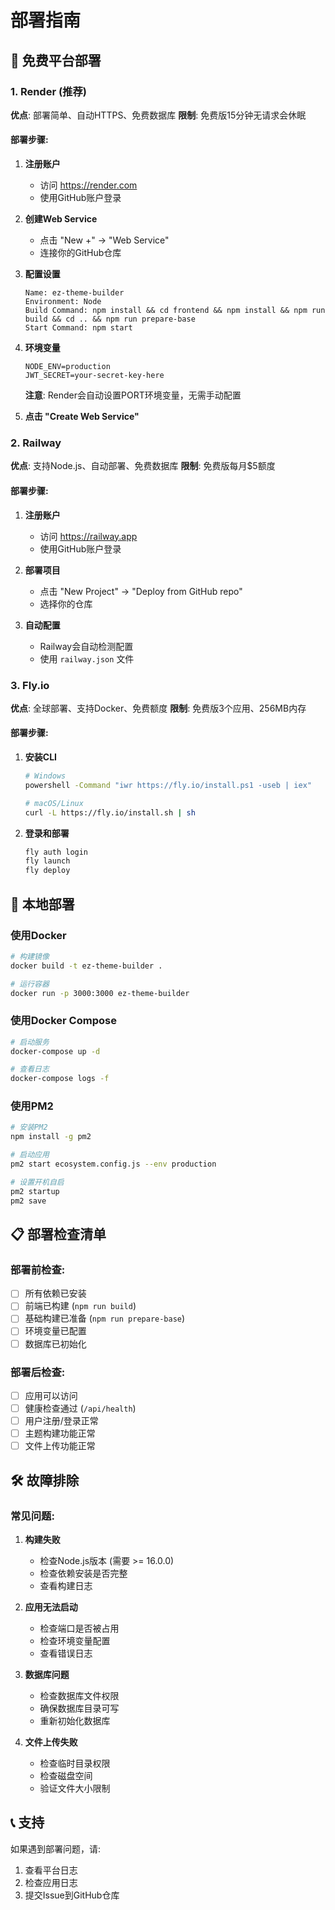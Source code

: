# 部署指南

## 🚀 免费平台部署

### 1. Render (推荐)

**优点**: 部署简单、自动HTTPS、免费数据库
**限制**: 免费版15分钟无请求会休眠

#### 部署步骤:

1. **注册账户**
   - 访问 https://render.com
   - 使用GitHub账户登录

2. **创建Web Service**
   - 点击 "New +" → "Web Service"
   - 连接你的GitHub仓库

3. **配置设置**
   ```
   Name: ez-theme-builder
   Environment: Node
   Build Command: npm install && cd frontend && npm install && npm run build && cd .. && npm run prepare-base
   Start Command: npm start
   ```

4. **环境变量**
   ```
   NODE_ENV=production
   JWT_SECRET=your-secret-key-here
   ```
   
   **注意**: Render会自动设置PORT环境变量，无需手动配置

5. **点击 "Create Web Service"**

### 2. Railway

**优点**: 支持Node.js、自动部署、免费数据库
**限制**: 免费版每月$5额度

#### 部署步骤:

1. **注册账户**
   - 访问 https://railway.app
   - 使用GitHub账户登录

2. **部署项目**
   - 点击 "New Project" → "Deploy from GitHub repo"
   - 选择你的仓库

3. **自动配置**
   - Railway会自动检测配置
   - 使用 `railway.json` 文件

### 3. Fly.io

**优点**: 全球部署、支持Docker、免费额度
**限制**: 免费版3个应用、256MB内存

#### 部署步骤:

1. **安装CLI**
   ```bash
   # Windows
   powershell -Command "iwr https://fly.io/install.ps1 -useb | iex"
   
   # macOS/Linux
   curl -L https://fly.io/install.sh | sh
   ```

2. **登录和部署**
   ```bash
   fly auth login
   fly launch
   fly deploy
   ```

## 🔧 本地部署

### 使用Docker

```bash
# 构建镜像
docker build -t ez-theme-builder .

# 运行容器
docker run -p 3000:3000 ez-theme-builder
```

### 使用Docker Compose

```bash
# 启动服务
docker-compose up -d

# 查看日志
docker-compose logs -f
```

### 使用PM2

```bash
# 安装PM2
npm install -g pm2

# 启动应用
pm2 start ecosystem.config.js --env production

# 设置开机自启
pm2 startup
pm2 save
```

## 📋 部署检查清单

### 部署前检查:
- [ ] 所有依赖已安装
- [ ] 前端已构建 (`npm run build`)
- [ ] 基础构建已准备 (`npm run prepare-base`)
- [ ] 环境变量已配置
- [ ] 数据库已初始化

### 部署后检查:
- [ ] 应用可以访问
- [ ] 健康检查通过 (`/api/health`)
- [ ] 用户注册/登录正常
- [ ] 主题构建功能正常
- [ ] 文件上传功能正常

## 🛠️ 故障排除

### 常见问题:

1. **构建失败**
   - 检查Node.js版本 (需要 >= 16.0.0)
   - 检查依赖安装是否完整
   - 查看构建日志

2. **应用无法启动**
   - 检查端口是否被占用
   - 检查环境变量配置
   - 查看错误日志

3. **数据库问题**
   - 检查数据库文件权限
   - 确保数据库目录可写
   - 重新初始化数据库

4. **文件上传失败**
   - 检查临时目录权限
   - 检查磁盘空间
   - 验证文件大小限制

## 📞 支持

如果遇到部署问题，请:
1. 查看平台日志
2. 检查应用日志
3. 提交Issue到GitHub仓库
